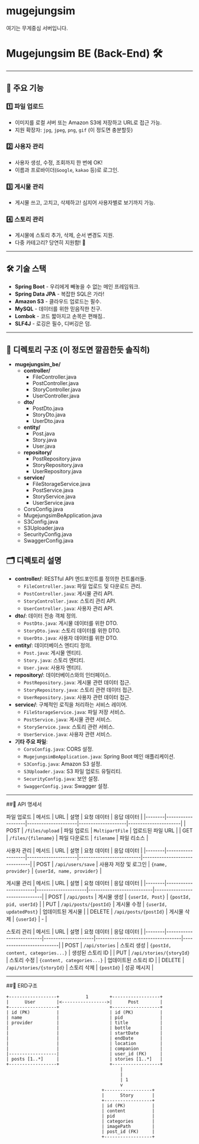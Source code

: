 # mugejungsim
여기는 무게중심 서버입니다.


# **Mugejungsim BE (Back-End)** 🛠️



---

## 🚀 주요 기능

### 1️⃣ **파일 업로드**
- 이미지를 로컬 서버 또는 Amazon S3에 저장하고 URL로 접근 가능.
- 지원 확장자: `jpg`, `jpeg`, `png`, `gif` (이 정도면 충분할듯)

### 2️⃣ **사용자 관리**
- 사용자 생성, 수정, 조회까지 한 번에 OK!
- 이름과 프로바이더(`Google`, `kakao` 등)로 로그인.

### 3️⃣ **게시물 관리**
- 게시물 쓰고, 고치고, 삭제하고! 심지어 사용자별로 보기까지 가능.

### 4️⃣ **스토리 관리**
- 게시물에 스토리 추가, 삭제, 순서 변경도 지원.
- 다중 카테고리? 당연히 지원함! 🎯

---

## 🛠️ 기술 스택

- **Spring Boot** - 우리에게 빼놓을 수 없는 메인 프레임워크.
- **Spring Data JPA** - 복잡한 SQL은 가라!
- **Amazon S3** - 클라우드 업로드는 필수.
- **MySQL** - 데이터를 위한 믿음직한 친구.
- **Lombok** - 코드 짧아지고 손목은 편해짐..
- **SLF4J** - 로깅은 필수, 디버깅은 덤.

---
## 📂 디렉토리 구조 (이 정도면 깔끔한듯 솔직히)

- **mugejungsim_be/**
    - **controller/**
        - FileController.java
        - PostController.java
        - StoryController.java
        - UserController.java
    - **dto/**
        - PostDto.java
        - StoryDto.java
        - UserDto.java
    - **entity/**
        - Post.java
        - Story.java
        - User.java
    - **repository/**
        - PostRepository.java
        - StoryRepository.java
        - UserRepository.java
    - **service/**
        - FileStorageService.java
        - PostService.java
        - StoryService.java
        - UserService.java
    - CorsConfig.java
    - MugejungsimBeApplication.java
    - S3Config.java
    - S3Uploader.java
    - SecurityConfig.java
    - SwaggerConfig.java


## 🗂️ 디렉토리 설명
- **controller/**: RESTful API 엔드포인트를 정의한 컨트롤러들.
    - `FileController.java`: 파일 업로드 및 다운로드 관리.
    - `PostController.java`: 게시물 관리 API.
    - `StoryController.java`: 스토리 관리 API.
    - `UserController.java`: 사용자 관리 API.
- **dto/**: 데이터 전송 객체 정의.
    - `PostDto.java`: 게시물 데이터를 위한 DTO.
    - `StoryDto.java`: 스토리 데이터를 위한 DTO.
    - `UserDto.java`: 사용자 데이터를 위한 DTO.
- **entity/**: 데이터베이스 엔티티 정의.
    - `Post.java`: 게시물 엔티티.
    - `Story.java`: 스토리 엔티티.
    - `User.java`: 사용자 엔티티.
- **repository/**: 데이터베이스와의 인터페이스.
    - `PostRepository.java`: 게시물 관련 데이터 접근.
    - `StoryRepository.java`: 스토리 관련 데이터 접근.
    - `UserRepository.java`: 사용자 관련 데이터 접근.
- **service/**: 구체적인 로직을 처리하는 서비스 레이어.
    - `FileStorageService.java`: 파일 저장 서비스.
    - `PostService.java`: 게시물 관련 서비스.
    - `StoryService.java`: 스토리 관련 서비스.
    - `UserService.java`: 사용자 관련 서비스.
- **기타 주요 파일**:
    - `CorsConfig.java`: CORS 설정.
    - `MugejungsimBeApplication.java`: Spring Boot 메인 애플리케이션.
    - `S3Config.java`: Amazon S3 설정.
    - `S3Uploader.java`: S3 파일 업로드 유틸리티.
    - `SecurityConfig.java`: 보안 설정.
    - `SwaggerConfig.java`: Swagger 설정.
---
##📑 API 명세서

파일 업로드
| 메서드 | URL               | 설명                | 요청 데이터        | 응답 데이터          |
|--------|-------------------|---------------------|--------------------|----------------------|
| POST   | `/files/upload`   | 파일 업로드         | `MultipartFile`    | 업로드된 파일 URL    |
| GET    | `/files/{filename}` | 파일 다운로드      | `filename`         | 파일 리소스          |


사용자 관리
| 메서드 | URL               | 설명                | 요청 데이터              | 응답 데이터                   |
|--------|-------------------|---------------------|--------------------------|-------------------------------|
| POST   | `/api/users/save` | 사용자 저장 및 로그인 | `{name, provider}`       | `{userId, name, provider}`    |



게시물 관리
| 메서드 | URL                   | 설명                | 요청 데이터               | 응답 데이터                   |
|--------|-----------------------|---------------------|---------------------------|-------------------------------|
| POST   | `/api/posts`          | 게시물 생성         | `{userId, Post}`          | `{postId, pid, userId}`       |
| PUT    | `/api/posts/{postId}` | 게시물 수정         | `{userId, updatedPost}`   | 업데이트된 게시물              |
| DELETE | `/api/posts/{postId}` | 게시물 삭제         | `{userId}`                | -                             |



스토리 관리
| 메서드 | URL                      | 설명                | 요청 데이터                        | 응답 데이터               |
|--------|--------------------------|---------------------|------------------------------------|--------------------------|
| POST   | `/api/stories`           | 스토리 생성         | `{postId, content, categories...}` | 생성된 스토리 ID          |
| PUT    | `/api/stories/{storyId}` | 스토리 수정         | `{content, categories...}`         | 업데이트된 스토리 ID      |
| DELETE | `/api/stories/{storyId}` | 스토리 삭제         | `{postId}`                         | 성공 메시지               |

---

##📑 ERD구조


```plaintext
+------------------+          1        +------------------+
|      User        |<----------------->|      Post        |
+------------------+                   +------------------+
| id (PK)          |                   | id (PK)          |
| name             |                   | pid              |
| provider         |                   | title            |
|                  |                   | bottle           |
|                  |                   | startDate        |
|                  |                   | endDate          |
|                  |                   | location         |
|                  |                   | companion        |
|------------------|                   | user_id (FK)     |
| posts [1..*]     |                   | stories [1..*]   |
+------------------+                   +------------------+
                                           |
                                           |
                                           | 1
                                           v
                                    +------------------+
                                    |      Story       |
                                    +------------------+
                                    | id (PK)          |
                                    | content          |
                                    | pid              |
                                    | categories       |
                                    | imagePath        |
                                    | post_id (FK)     |
                                    +------------------+


